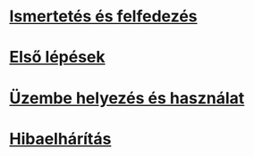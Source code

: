 # [Ismertetés és felfedezés](/intune/understand-explore/introduction-to-microsoft-intune.md)
# [Első lépések](/intune/get-started/what-to-know-before-you-start-microsoft-intune)
# [Üzembe helyezés és használat](/intune/deploy-use/overview-of-device-and-app-lifecycles-in-microsoft-intune)
# [Hibaelhárítás](/intune/troubleshoot/general-troubleshooting-tips-for-microsoft-intune)


<!--HONumber=Jun16_HO3-->


